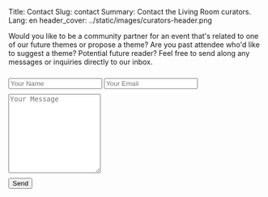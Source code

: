 Title: Contact
Slug: contact
Summary: Contact the Living Room curators. 
Lang: en
header_cover: ../static/images/curators-header.png

<link rel="stylesheet"  href="../static/css/contact.css">

Would you like to be a community partner for an event that's related to one of our future themes or propose a theme? Are you past attendee who'd like to suggest a theme? Potential future reader? Feel free to send along any messages or inquiries directly to our inbox.


<form accept-charset="UTF-8" action="https://formsubmit.co/292e33a39fac027d1fbeb4b890e226f1" method="POST">
  <input type="text" name="name" class="input details" placeholder="Your Name" style="margin-top:10px"/>
  <input type="email" name="email" class="input details" placeholder="Your Email" style="margin-top:10px"/>
  <textarea rows="10" name="message" class="textarea message" placeholder="Your Message" style="margin-top:10px"></textarea>
  <input type="text" name="_honey" style="display: none;">
  <br>
  <button type="submit" id="submit-form" class="button is-medium" 
  		  style="margin-top:10px">Send</button>
</form>
